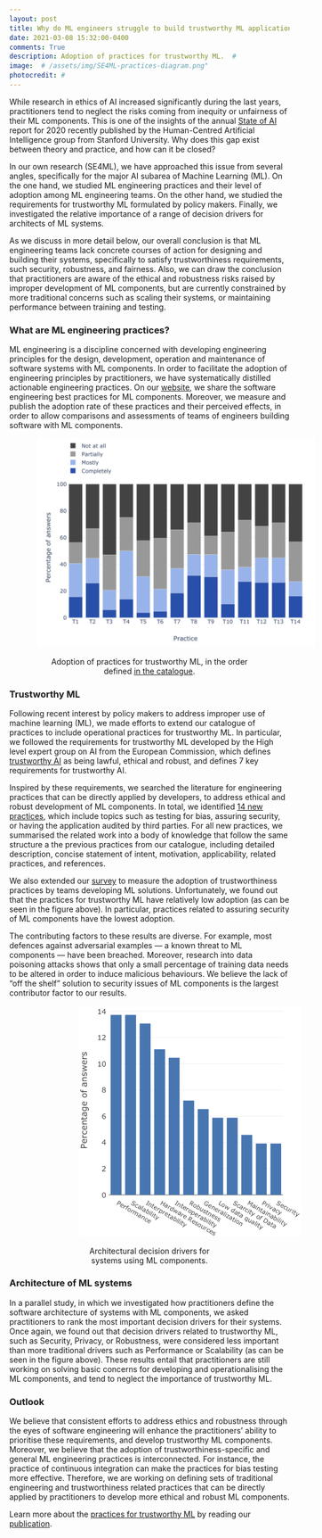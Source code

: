 ```yaml
---
layout: post
title: Why do ML engineers struggle to build trustworthy ML applications?
date: 2021-03-08 15:32:00-0400
comments: True
description: Adoption of practices for trustworthy ML.  #
image:  # /assets/img/SE4ML-practices-diagram.png"
photocredit: #
---
```




While research in ethics of AI increased significantly during the last years, practitioners tend to neglect the risks coming from inequity or unfairness of their ML components. This is one of the insights of the annual [State of AI](https://hai.stanford.edu/blog/state-ai-10-charts) report for 2020 recently published by the Human-Centred Artificial Intelligence group from Stanford University. Why does this gap exist between theory and practice, and how can it be closed?

In our own research (SE4ML), we have approached this issue from several angles, specifically for the major AI subarea of Machine Learning (ML). On the one hand, we studied ML engineering practices and their level of adoption among ML engineering teams. On the other hand, we studied the requirements for trustworthy ML formulated by policy makers. Finally, we investigated the relative importance of a range of decision drivers for architects of ML systems.

As we discuss in more detail below, our overall conclusion is that ML engineering teams lack concrete courses of action for designing and building their systems, specifically to satisfy trustworthiness requirements, such security, robustness, and fairness. Also, we can draw the conclusion that practitioners are aware of the ethical and robustness risks raised by improper development of ML components, but are currently constrained by more traditional concerns such as scaling their systems, or maintaining performance between training and testing.

### What are ML engineering practices?

ML engineering is a discipline concerned with developing engineering principles for the design, development, operation and maintenance of software systems with ML components. In order to facilitate the adoption of engineering principles by practitioners, we have systematically distilled actionable engineering practices. On our [website](https://se-ml.github.io/practices/), we share the software engineering best practices for ML components. Moreover, we measure and publish the adoption rate of these practices and their perceived effects, in order to allow comparisons and assessments of teams of engineers building software with ML components.

<div style="display: block; margin-left: auto; margin-right: auto; width: 80%;">
  <img src="/assets/img/trustworthy_adoption.png" style="max-width: 500px">
  <p style="text-align: center;">Adoption of practices for trustworthy ML, in the order defined <a href="/eu">in the catalogue</a>.</p>
</div>

### Trustworthy ML

Following recent interest by policy makers to address improper use of machine learning (ML), we made efforts to extend our catalogue of practices to include operational practices for trustworthy ML.
In particular, we followed the requirements for trustworthy ML developed by the High level expert group on AI from the European Commission, which defines [trustworthy AI](https://ec.europa.eu/digital-single-market/en/news/ethics-guidelines-trustworthy-ai) as being lawful, ethical and robust, and defines 7 key requirements for trustworthy AI.

Inspired by these requirements, we searched the literature for engineering practices that can be directly applied by developers, to address ethical and robust development of ML components.
In total, we identified [14 new practices](/eu), which include topics such as testing for bias, assuring security, or having the application audited by third parties.
For all new practices, we summarised the related work into a body of knowledge that follow the same structure a the previous practices from our catalogue, including detailed description, concise statement of intent, motivation, applicability, related practices, and references.

We also extended our [survey](https://se-ml.github.io/survey) to measure the adoption of trustworthiness practices by teams developing ML solutions.
Unfortunately, we found out that the practices for trustworthy ML have relatively low adoption (as can be seen in the figure above).
In particular, practices related to assuring security of ML components have the lowest adoption.

The contributing factors to these results are diverse.
For example, most defences against adversarial examples — a known threat to ML components — have been breached.
Moreover, research into data poisoning attacks shows that only a small percentage of training data needs to be altered in order to induce malicious behaviours.
We believe the lack of “off the shelf” solution to security issues of ML components is the largest contributor factor to our results.


<div style="display: block; margin-left: auto; margin-right: auto; width: 50%;">
  <img src="/assets/img/decision_drivers.png" style="max-width: 400px">
  <p style="text-align: center;">Architectural decision drivers for systems using ML components.</p>
</div>

### Architecture of ML systems

In a parallel study, in which we investigated how practitioners define the software architecture of systems with ML components, we asked practitioners to rank the most important decision drivers for their systems.
Once again, we found out that decision drivers related to trustworthy ML, such as Security, Privacy, or Robustness, were considered less important than more traditional drivers such as Performance or Scalability (as can be seen in the figure above).
These results entail that practitioners are still working on solving basic concerns for developing and operationalising the ML components, and tend to neglect the importance of trustworthy ML.



### Outlook

We believe that consistent efforts to address ethics and robustness through the eyes of software engineering will enhance the practitioners’ ability to prioritise these requirements, and develop trustworthy ML components.
Moreover, we believe that the adoption of trustworthiness-specific and general ML engineering practices is interconnected.
For instance, the practice of continuous integration can make the practices for bias testing more effective.
Therefore, we are working on defining sets of traditional engineering and trustworthiness related practices that can be directly applied by practitioners to develop more ethical and robust ML components.

Learn more about the [practices for trustworthy ML](/eu) by reading our [publication](https://arxiv.org/pdf/2103.00964.pdf).